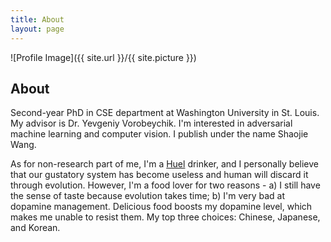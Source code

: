 ```yaml
---
title: About
layout: page
---
```

![Profile Image]({{ site.url }}/{{ site.picture }})

<h2>About</h2>
<p>Second-year PhD in CSE department at Washington University in St. Louis. My advisor is Dr. Yevgeniy Vorobeychik. I'm interested in adversarial machine learning and computer vision. I publish under the name Shaojie Wang.</p>

<p>As for non-research part of me, I'm a <a href="https://huel.mention-me.com/m/ol/ln9rh-6def622508">Huel</a> drinker, and I personally believe that our gustatory system has become useless and human will discard it through evolution. However, I'm a food lover for two reasons - a) I still have the sense of taste because evolution takes time; b) I'm very bad at dopamine management. Delicious food boosts my dopamine level, which makes me unable to resist them. My top three choices: Chinese, Japanese, and Korean.</p>
